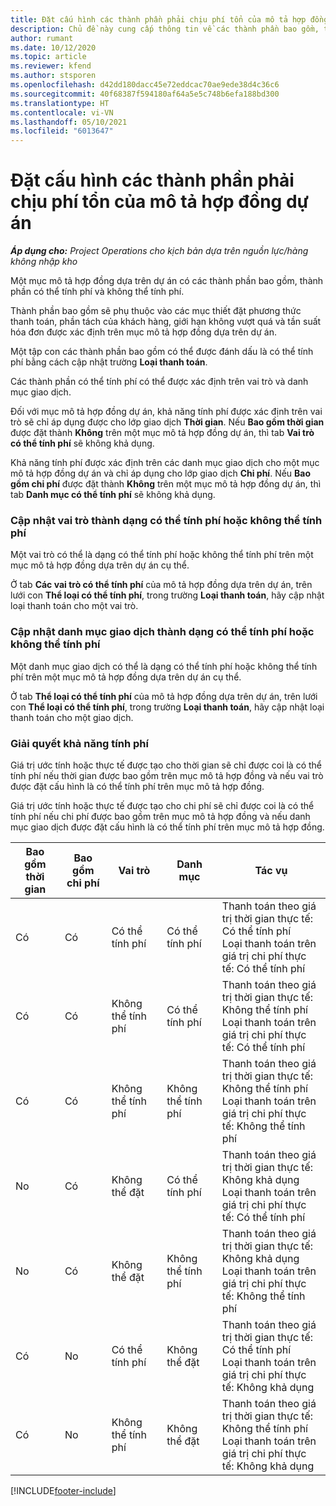 ```yaml
---
title: Đặt cấu hình các thành phần phải chịu phí tổn của mô tả hợp đồng dự án
description: Chủ đề này cung cấp thông tin về các thành phần bao gồm, thành phần có thể tính phí và không thể tính phí trên mục mô tả hợp đồng.
author: rumant
ms.date: 10/12/2020
ms.topic: article
ms.reviewer: kfend
ms.author: stsporen
ms.openlocfilehash: d42dd180dacc45e72eddcac70ae9ede38d4c36c6
ms.sourcegitcommit: 40f68387f594180af64a5e5c748b6efa188bd300
ms.translationtype: HT
ms.contentlocale: vi-VN
ms.lasthandoff: 05/10/2021
ms.locfileid: "6013647"
---
```

# <a name="configure-chargeable-components-of-a-project-contract-line"></a>Đặt cấu hình các thành phần phải chịu phí tổn của mô tả hợp đồng dự án

_**Áp dụng cho:** Project Operations cho kịch bản dựa trên nguồn lực/hàng không nhập kho_

Một mục mô tả hợp đồng dựa trên dự án có các thành phần bao gồm, thành phần có thể tính phí và không thể tính phí.

Thành phần bao gồm sẽ phụ thuộc vào các mục thiết đặt phương thức thanh toán, phần tách của khách hàng, giới hạn không vượt quá và tần suất hóa đơn được xác định trên mục mô tả hợp đồng dựa trên dự án.

Một tập con các thành phần bao gồm có thể được đánh dấu là có thể tính phí bằng cách cập nhật trường **Loại thanh toán**.

Các thành phần có thể tính phí có thể được xác định trên vai trò và danh mục giao dịch.

Đối với mục mô tả hợp đồng dự án, khả năng tính phí được xác định trên vai trò sẽ chỉ áp dụng được cho lớp giao dịch **Thời gian**. Nếu **Bao gồm thời gian** được đặt thành **Không** trên một mục mô tả hợp đồng dự án, thì tab **Vai trò có thể tính phí** sẽ không khả dụng.

Khả năng tính phí được xác định trên các danh mục giao dịch cho một mục mô tả hợp đồng dự án và chỉ áp dụng cho lớp giao dịch **Chi phí**. Nếu **Bao gồm chi phí** được đặt thành **Không** trên một mục mô tả hợp đồng dự án, thì tab **Danh mục có thể tính phí** sẽ không khả dụng.

### <a name="update-a-role-to-be-chargeable-or-non-chargeable"></a>Cập nhật vai trò thành dạng có thể tính phí hoặc không thể tính phí

Một vai trò có thể là dạng có thể tính phí hoặc không thể tính phí trên một mục mô tả hợp đồng dựa trên dự án cụ thể.

Ở tab **Các vai trò có thể tính phí** của mô tả hợp đồng dựa trên dự án, trên lưới con **Thể loại có thể tính phí**, trong trường **Loại thanh toán**, hãy cập nhật loại thanh toán cho một vai trò.

### <a name="update-a-transaction-category-to-be-chargeable-or-non-chargeable"></a>Cập nhật danh mục giao dịch thành dạng có thể tính phí hoặc không thể tính phí

Một danh mục giao dịch có thể là dạng có thể tính phí hoặc không thể tính phí trên một mục mô tả hợp đồng dựa trên dự án cụ thể.

Ở tab **Thể loại có thể tính phí** của mô tả hợp đồng dựa trên dự án, trên lưới con **Thể loại có thể tính phí**, trong trường **Loại thanh toán**, hãy cập nhật loại thanh toán cho một giao dịch.

### <a name="resolve-chargeability"></a>Giải quyết khả năng tính phí

Giá trị ước tính hoặc thực tế được tạo cho thời gian sẽ chỉ được coi là có thể tính phí nếu thời gian được bao gồm trên mục mô tả hợp đồng và nếu vai trò được đặt cấu hình là có thể tính phí trên mục mô tả hợp đồng.

Giá trị ước tính hoặc thực tế được tạo cho chi phí sẽ chỉ được coi là có thể tính phí nếu chi phí được bao gồm trên mục mô tả hợp đồng và nếu danh mục giao dịch được đặt cấu hình là có thể tính phí trên mục mô tả hợp đồng.

| Bao gồm thời gian | Bao gồm chi phí | Vai trò | Danh mục | Tác vụ |
| --- | --- | --- | --- | --- |
| Có | Có | Có thể tính phí | Có thể tính phí | Thanh toán theo giá trị thời gian thực tế: Có thể tính phí </br>Loại thanh toán trên giá trị chi phí thực tế: Có thể tính phí |
| Có | Có | Không thể tính phí | Có thể tính phí | Thanh toán theo giá trị thời gian thực tế: Không thể tính phí </br>Loại thanh toán trên giá trị chi phí thực tế: Có thể tính phí |
| Có | Có | Không thể tính phí | Không thể tính phí | Thanh toán theo giá trị thời gian thực tế: Không thể tính phí </br>Loại thanh toán trên giá trị chi phí thực tế: Không thể tính phí |
| No | Có | Không thể đặt | Có thể tính phí | Thanh toán theo giá trị thời gian thực tế: Không khả dụng </br>Loại thanh toán trên giá trị chi phí thực tế: Có thể tính phí |
| No | Có | Không thể đặt | Không thể tính phí | Thanh toán theo giá trị thời gian thực tế: Không khả dụng </br>Loại thanh toán trên giá trị chi phí thực tế: Không thể tính phí |
| Có | No | Có thể tính phí | Không thể đặt | Thanh toán theo giá trị thời gian thực tế: Có thể tính phí </br>Loại thanh toán trên giá trị chi phí thực tế: Không khả dụng |
| Có | No | Không thể tính phí | Không thể đặt | Thanh toán theo giá trị thời gian thực tế: Không thể tính phí </br> Loại thanh toán trên giá trị chi phí thực tế: Không khả dụng |


[!INCLUDE[footer-include](../includes/footer-banner.md)]
